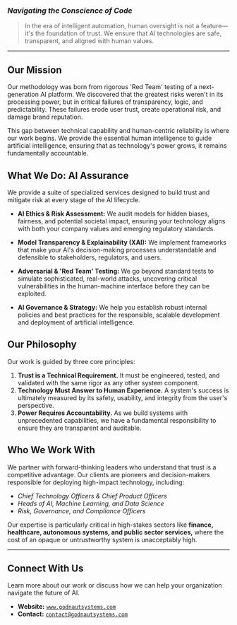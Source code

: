 ### _Navigating the Conscience of Code_

> In the era of intelligent automation, human oversight is not a feature—it's the foundation of trust. We ensure that AI technologies are safe, transparent, and aligned with human values.

---

## Our Mission

Our methodology was born from rigorous 'Red Team' testing of a next-generation AI platform. We discovered that the greatest risks weren't in its processing power, but in critical failures of transparency, logic, and predictability. These failures erode user trust, create operational risk, and damage brand reputation.

This gap between technical capability and human-centric reliability is where our work begins. We provide the essential human intelligence to guide artificial intelligence, ensuring that as technology's power grows, it remains fundamentally accountable.

## What We Do: AI Assurance

We provide a suite of specialized services designed to build trust and mitigate risk at every stage of the AI lifecycle.

*   **AI Ethics & Risk Assessment:** We audit models for hidden biases, fairness, and potential societal impact, ensuring your technology aligns with both your company values and emerging regulatory standards.

*   **Model Transparency & Explainability (XAI):** We implement frameworks that make your AI's decision-making processes understandable and defensible to stakeholders, regulators, and users.

*   **Adversarial & 'Red Team' Testing:** We go beyond standard tests to simulate sophisticated, real-world attacks, uncovering critical vulnerabilities in the human-machine interface before they can be exploited.

*   **AI Governance & Strategy:** We help you establish robust internal policies and best practices for the responsible, scalable development and deployment of artificial intelligence.

## Our Philosophy

Our work is guided by three core principles:

1.  **Trust is a Technical Requirement.** It must be engineered, tested, and validated with the same rigor as any other system component.
2.  **Technology Must Answer to Human Experience.** A system's success is ultimately measured by its safety, usability, and integrity from the user's perspective.
3.  **Power Requires Accountability.** As we build systems with unprecedented capabilities, we have a fundamental responsibility to ensure they are transparent and auditable.

## Who We Work With

We partner with forward-thinking leaders who understand that trust is a competitive advantage. Our clients are pioneers and decision-makers responsible for deploying high-impact technology, including:

*   _Chief Technology Officers & Chief Product Officers_
*   _Heads of AI, Machine Learning, and Data Science_
*   _Risk, Governance, and Compliance Officers_

Our expertise is particularly critical in high-stakes sectors like **finance, healthcare, autonomous systems, and public sector services,** where the cost of an opaque or untrustworthy system is unacceptably high.

---

## Connect With Us

Learn more about our work or discuss how we can help your organization navigate the future of AI.

*   **Website:** [`www.godnautsystems.com`](https://www.godnautsystems.com)
*   **Contact:** [`contact@godnautsystems.com`](mailto:contact@godnautsystems.com)
